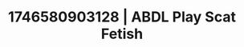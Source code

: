 ---
categories:
- Tan lines & lingerie
- Whispered desires
- Artistic control
- AI-generated
- Interactive NSFW
- Raw connection
- ASMR
- Cosplay
image: /assets/images/1746580903128.jpg
layout: post
seo:
  description: Featured content with sensual Scat Fetish, ABDL Play. HD images available.
  keywords: Scat Fetish, ABDL Play
  og_image: /assets/images/1746580903128.jpg
  schema_type: VisualArtwork
tags:
- ABDL Play
- '#1746580903128'
- Scat Fetish
title: 1746580903128 | ABDL Play Scat Fetish
---